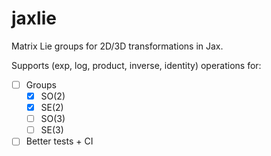 # jaxlie

Matrix Lie groups for 2D/3D transformations in Jax.

Supports (exp, log, product, inverse, identity) operations for:

- [ ] Groups
  - [x] SO(2)
  - [x] SE(2)
  - [ ] SO(3)
  - [ ] SE(3)
- [ ] Better tests + CI
